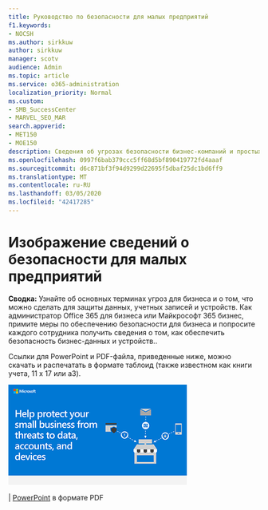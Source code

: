 ```yaml
---
title: Руководство по безопасности для малых предприятий
f1.keywords:
- NOCSH
ms.author: sirkkuw
author: sirkkuw
manager: scotv
audience: Admin
ms.topic: article
ms.service: o365-administration
localization_priority: Normal
ms.custom:
- SMB_SuccessCenter
- MARVEL_SEO_MAR
search.appverid:
- MET150
- MOE150
description: Сведения об угрозах безопасности бизнес-компаний и простых способах защиты ваших данных, учетных записей и устройств.
ms.openlocfilehash: 0997f6bab379ccc5ff68d5bf890419772fd4aaaf
ms.sourcegitcommit: d6c871bf3f94d9299d22695f5dbaf25dc1bd6ff9
ms.translationtype: MT
ms.contentlocale: ru-RU
ms.lasthandoff: 03/05/2020
ms.locfileid: "42417285"
---
```

# <a name="security-info-graphic-for-small-businesses"></a>Изображение сведений о безопасности для малых предприятий

**Сводка:** Узнайте об основных терминах угроз для бизнеса и о том, что можно сделать для защиты данных, учетных записей и устройств. Как администратор Office 365 для бизнеса или Майкрософт 365 бизнес, примите меры по обеспечению безопасности для бизнеса и попросите каждого сотрудника получить сведения о том, как обеспечить безопасность бизнес-данных и устройств..

Ссылки для PowerPoint и PDF-файла, приведенные ниже, можно скачать и распечатать в формате таблоид (также известном как книги учета, 11 x 17 или a3).

![Изображение для защиты графического изображения для малого бизнеса](../media/smbthreatprotectioninfographic-thumbnail.png)

[](downloads/smbthreatprotection-infographic.pdf) | [PowerPoint](https://github.com/MicrosoftDocs/microsoft-365-docs-pr/raw/live/m365-democracy/microsoft-365/admin/downloads/smbthreatprotection-infographic.pptx) в формате PDF

